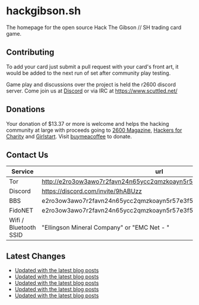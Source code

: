 # hackgibson.sh
The homepage for the open source Hack The Gibson // SH trading card game.


## Contributing

To add your card just submit a pull request with your card's front art, it would be added to the next run of set after community play testing.

Game play and discussions over the project is held the r2600 discord server. Come join us at [Discord](https://discord.com/invite/9hABUzz) or via IRC at https://www.scuttled.net/


## Donations

Your donation of $13.37 or more is welcome and helps the hacking community at large with proceeds going to [2600 Magazine](https://2600.com/), [Hackers for Charity](https://hackersforcharity.org) and [Girlstart](https://girlstart.org).  Visit [buymeacoffee](https://www.buymeacoffee.com/hackgibson.sh) to donate.


## Contact Us

Service | url
-|-
Tor | http://e2ro3ow3awo7r2favn24n65ycc2qmzkoayn5r57e3f56nvjwdcgg32ad.onion
Discord | https://discord.com/invite/9hABUzz
BBS | e2ro3ow3awo7r2favn24n65ycc2qmzkoayn5r57e3f56nvjwdcgg32ad.onion:23
FidoNET | e2ro3ow3awo7r2favn24n65ycc2qmzkoayn5r57e3f56nvjwdcgg32ad.onion:24554
Wifi / Bluetooth SSID | "Ellingson Mineral Company" or "EMC Net - <fidonet address>"

## Latest Changes
<!-- BLOG-POST-LIST:START -->
- [Updated with the latest blog posts](https://github.com/DFW2600/hackgibson.sh/commit/b5813520d40ce4da1cdea39ec7139f3bd0250e46)
- [Updated with the latest blog posts](https://github.com/DFW2600/hackgibson.sh/commit/9094a5f886a94e810ec2a706c76363a27736f077)
- [Updated with the latest blog posts](https://github.com/DFW2600/hackgibson.sh/commit/c7e7060da5cdeda8ea862c08a117f592bb3f7e41)
- [Updated with the latest blog posts](https://github.com/DFW2600/hackgibson.sh/commit/74efb52d44973c3e9dad83830f006952841111d6)
- [Updated with the latest blog posts](https://github.com/DFW2600/hackgibson.sh/commit/8e4f3a968adb5f6c9c1507e5bc78dfc4b5222b31)
<!-- BLOG-POST-LIST:END -->
